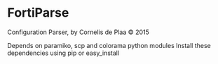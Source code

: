 # FortiParse
Configuration Parser, by Cornelis de Plaa © 2015

Depends on paramiko, scp and colorama python modules
Install these dependencies using pip or easy_install
